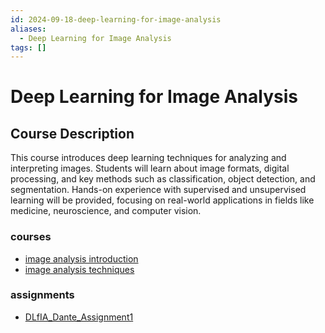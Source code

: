 ```yaml
---
id: 2024-09-18-deep-learning-for-image-analysis
aliases:
  - Deep Learning for Image Analysis
tags: []
---
```


# Deep Learning for Image Analysis

## Course Description

This course introduces deep learning techniques for analyzing and interpreting images. Students will learn about image formats, digital processing, and key methods such as classification, object detection, and segmentation. Hands-on experience with supervised and unsupervised learning will be provided, focusing on real-world applications in fields like medicine, neuroscience, and computer vision.

### courses

- [image analysis introduction](2024-09-18-image-analysis-introduction.md)
- [image analysis techniques](2024-10-09-image-analysis-techniques.md)

### assignments

- [DLfIA_Dante_Assignment1](2024-10-08-dlfia_dante_assignment1.md)
